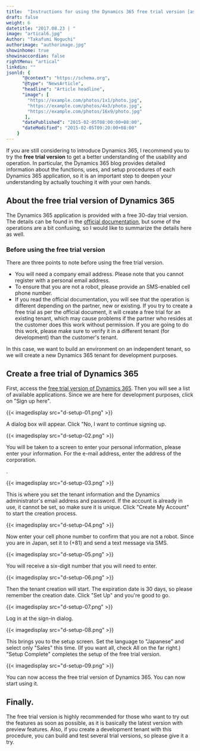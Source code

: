 ```yaml
---
title:  "Instructions for using the Dynamics 365 free trial version [as of 2018]."
draft: false
weight: 6
datetitle: "2017.08.23 | "
image: "artical6.jpg"
Author: "Takafumi Noguchi"
authorimage: "authorimage.jpg"
showinhome: true
showinaccordian: false
rightMenu: "artical"
linkdin: ""
jsonld: {
      "@context": "https://schema.org",
      "@type": "NewsArticle",
      "headline": "Article headline",
      "image": [
        "https://example.com/photos/1x1/photo.jpg",
        "https://example.com/photos/4x3/photo.jpg",
        "https://example.com/photos/16x9/photo.jpg"
       ],
      "datePublished": "2015-02-05T08:00:00+08:00",
      "dateModified": "2015-02-05T09:20:00+08:00"
    }
--- 
```

<!-- Intro  -->
If you are still considering to introduce Dynamics 365, I recommend you to try the **free trial version** to get a better understanding of the usability and operation. In particular, the Dynamics 365 blog provides detailed information about the functions, uses, and setup procedures of each Dynamics 365 application, so it is an important step to deepen your understanding by actually touching it with your own hands.


## About the free trial version of Dynamics 365
The Dynamics 365 application is provided with a free 30-day trial version. The details can be found in the [official documentation](https://docs.microsoft.com/ja-jp/power-platform/admin/try-powerapps-dynamics-365), but some of the operations are a bit confusing, so I would like to summarize the details here as well.

### Before using the free trial version
There are three points to note before using the free trial version.

* You will need a company email address. Please note that you cannot register with a personal email address.
* To ensure that you are not a robot, please provide an SMS-enabled cell phone number.
* If you read the official documentation, you will see that the operation is different depending on the partner, new or existing. If you try to create a free trial as per the official document, it will create a free trial for an existing tenant, which may cause problems if the partner who resides at the customer does this work without permission. If you are going to do this work, please make sure to verify it in a different tenant (for development) than the customer's tenant.

In this case, we want to build an environment on an independent tenant, so we will create a new Dynamics 365 tenant for development purposes.

## Create a free trial of Dynamics 365
First, access the [free trial version of Dynamics 365](https://trials.dynamics.com/Dynamics365/Signup/). Then you will see a list of available applications. Since we are here for development purposes, click on "Sign up here".
<!-- Image =  d-setup-01.png-->
{{< imagedisplay src="d-setup-01.png" >}}


A dialog box will appear. Click "No, I want to continue signing up.
<!-- Image =  d-setup-02.png-->
{{< imagedisplay src="d-setup-02.png" >}}

You will be taken to a screen to enter your personal information, please enter your information. For the e-mail address, enter the address of the corporation.
<!-- Image =  d-setup-03.png-->.
{{< imagedisplay src="d-setup-03.png" >}}


This is where you set the tenant information and the Dynamics administrator's email address and password. If the account is already in use, it cannot be set, so make sure it is unique. Click "Create My Account" to start the creation process.
<!-- Image =  d-setup-04.png-->
{{< imagedisplay src="d-setup-04.png" >}}


Now enter your cell phone number to confirm that you are not a robot. Since you are in Japan, set it to (+81) and send a text message via SMS.
<!-- Image =  d-setup-05.png-->
{{< imagedisplay src="d-setup-05.png" >}}


You will receive a six-digit number that you will need to enter.
<!-- image= d-setup-06.png -->
{{< imagedisplay src="d-setup-06.png" >}}


Then the tenant creation will start. The expiration date is 30 days, so please remember the creation date. Click "Set Up" and you're good to go.
<!-- image= d-setup-07.png -->
{{< imagedisplay src="d-setup-07.png" >}}


Log in at the sign-in dialog.
<!-- image= d-setup-08.png -->
{{< imagedisplay src="d-setup-08.png" >}}


This brings you to the setup screen. Set the language to "Japanese" and select only "Sales" this time. (If you want all, check All on the far right.) "Setup Complete" completes the setup of the free trial version.
<!-- image= d-setup-09.png -->
{{< imagedisplay src="d-setup-09.png" >}}


You can now access the free trial version of Dynamics 365. You can now start using it.

## Finally.
The free trial version is highly recommended for those who want to try out the features as soon as possible, as it is basically the latest version with preview features. Also, if you create a development tenant with this procedure, you can build and test several trial versions, so please give it a try.    
&nbsp;
